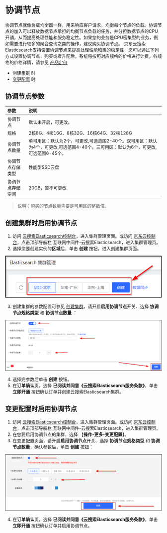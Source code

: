 # 协调节点

协调节点就像负载均衡器一样，用来响应客户请求，均衡每个节点的负载。协调节点的加入可以释放数据节点承担的均衡节点负载的任务，并分担数据节点的CPU开销，从而提高处理性能和服务稳定性。如果您的业务是CPU密集型的业务，例如需要进行较多的聚合查询之类的操作，建议购买协调节点。
京东云搜索Elasticsearch支持设置协调节点来提高处理性能和集的稳定性，您可以通过下列方式设置协调节点，购买或者升配后，系统将按照对应规格的价格进行计费。各规格的价格详情，请参见 [产品定价](../../../Pricing/Price-Overview.md)
- [创建集群](Coordinating-node#create-instace) 时
- [变更配置](Coordinating-node#config-instace) 时

## 协调节点参数
| 参数 | 说明 |
| :-- | :-- |
| 协调节点 | 默认未开启，可更改。 |
| 规格 | 2核8G、4核16G、8核32G、16核64G、32核128G |
| 协调节点数量 | 单可用区：默认为2个，可更改,可选范围2-40个。双可用区：默认为4个，可更改,可选范围4-40个。三可用区：默认为6个，可更改,可选范围6-45个。|
| 协调节点存储类型 | 性能型SSD云盘 |
| 协调节点存储空间 | 20GB，暂不可更改 |

> 说明：购买的节点数量需要是可用区的整数倍。

## 创建集群时启用协调节点

<div id="create-instace"></div>

1. 访问 [云搜索Elasticsearch控制台](https://es-console.jdcloud.com/clusters)，进入集群管理页面。或访问 [京东云控制台](https://console.jdcloud.com/)，点击顶部导航栏 互联网中间件-云搜索Elasticsearch，进入集群管理页。
2. 选择您要创建实例的**区域**后，单击 **创建** 按钮，进入创建集群页面。

![](../../../../../../image/Elasticsearch/Nodes/Master_node_create.png)

3. 创建集群的参数配置可参见 [创建集群](../../../Getting-Started/Create-ES.md)，请开启**启用协调节点**开关、选择 **协调节点规格类型** 和 **协调节点数量** ：

![](../../../../../../image/Elasticsearch/Nodes/Coordinating_node_create.png)

4. 选择完参数后单击 **创建** 按钮。
5. 在**订单确认**页，选择 **已阅读并同意《云搜索Elasticsearch服务条款》**，单击 **立即开通** 按钮确认订单并创建云搜索Elasticsearch集群。

## 变更配置时启用协调节点

<div id="config-instace"></div>

1. 访问 [云搜索Elasticsearch控制台](https://es-console.jdcloud.com/clusters)，进入集群管理页面。或访问 [京东云控制台](https://console.jdcloud.com/)，点击顶部导航栏 互联网中间件-云搜索Elasticsearch，进入集群管理页。
3. 在您要启用协调节点的集群，选择 【**操作-更多-变更配置**】。
4. 在变更配置页面，请开启**启用协调节点**开关、选择 **协调节点规格类型** 和 **协调节点数量**，确认参数后，单击 **创建** 按钮：

![](../../../../../../image/Elasticsearch/Nodes/Coordinating_node_create_1.png)

4. 在**订单确认**页，选择 **已阅读并同意《云搜索Elasticsearch服务条款》**，单击 **立即开通** 按钮确认订单并启用协调节点。
